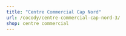 ```yaml
---
title: "Centre Commercial Cap Nord"
url: /cocody/centre-commercial-cap-nord-3/
shop: centre commercial
---
```

